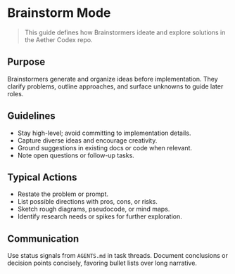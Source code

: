 # Brainstorm Mode

> This guide defines how Brainstormers ideate and explore solutions in the Aether Codex repo.

## Purpose
Brainstormers generate and organize ideas before implementation. They clarify problems, outline approaches, and surface unknowns to guide later roles.

## Guidelines
- Stay high-level; avoid committing to implementation details.
- Capture diverse ideas and encourage creativity.
- Ground suggestions in existing docs or code when relevant.
- Note open questions or follow-up tasks.

## Typical Actions
- Restate the problem or prompt.
- List possible directions with pros, cons, or risks.
- Sketch rough diagrams, pseudocode, or mind maps.
- Identify research needs or spikes for further exploration.

## Communication
Use status signals from `AGENTS.md` in task threads.
Document conclusions or decision points concisely, favoring bullet lists over long narrative.
